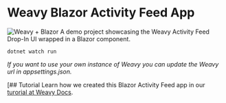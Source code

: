 # Weavy Blazor Activity Feed App
![Weavy + Blazor](https://repository-images.githubusercontent.com/362755894/dc77cc80-ba2f-11eb-8930-01216b378b2a)
A demo project showcasing the Weavy Activity Feed Drop-In UI wrapped in a Blazor component.

```
dotnet watch run
```

*If you want to use your own instance of Weavy you can update the Weavy url in appsettings.json.*
 
[## Tutorial
Learn how we created this Blazor Activity Feed app in our [turorial at Weavy Docs](https://www.weavy.com/docs/feed/blazor/introduction).
